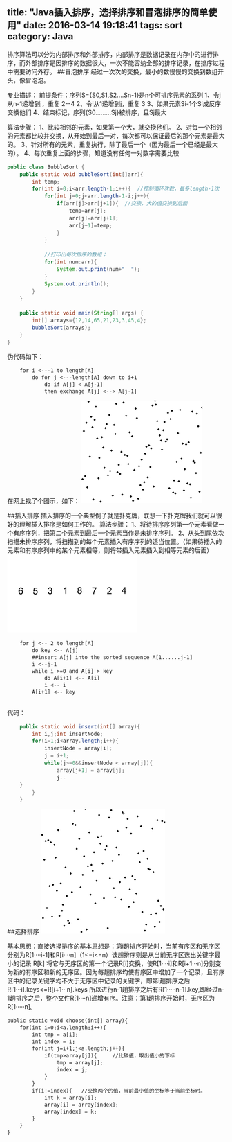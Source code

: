 title: "Java插入排序，选择排序和冒泡排序的简单使用"
date: 2016-03-14 19:18:41
tags: sort
category: Java
---

排序算法可以分为内部排序和外部排序，内部排序是数据记录在内存中的进行排序，而外部排序是因排序的数据很大，一次不能容纳全部的排序记录，在排序过程中需要访问外存。
##冒泡排序
经过一次次的交换，最小的数慢慢的交换到数组开头，像冒泡泡。

专业描述：
 前提条件：序列S={S0,S1,S2....Sn-1}是n个可排序元素的系列
 1、令j从n-1递增到j，重复 2--4
 2、令i从1递增到j，重复 3
 3、如果元素Si-1个Si成反序 交换他们
 4、结束标记，序列{S0.........Sj}被排序，且Sj最大	

算法步骤：
1、比较相邻的元素，如果第一个大，就交换他们。
2、对每一个相邻的元素都比较并交换，从开始到最后一对，每次都可以保证最后的那个元素是最大的。
3、针对所有的元素，重复执行，除了最后一个（因为最后一个已经是最大的）。
4、每次重复上面的步骤，知道没有任何一对数字需要比较
```Java
public class BubbleSort {
	public static void bubbleSort(int[]arr){
		int temp;
		for(int i=0;i<arr.length-1;i++){  //控制循环次数，最多length-1次
			for(int j=0;j<arr.length-1-i;j++){   
				if(arr[j]>arr[j+1]){  //交换，大的值交换到后面
					temp=arr[j];
					arr[j]=arr[j+1];
					arr[j+1]=temp;
				}
			}
			
			//打印出每次排序的数组；
			for(int num:arr){
				System.out.print(num+"  ");
			}
			System.out.println();
		}
	}
	
	public static void main(String[] args) {
		int[] arrays={12,14,65,21,23,3,45,4};
		bubbleSort(arrays);
	}
}

```
伪代码如下：
```
	for i <---1 to length[A]
		do for j <---length[A] down to i+1
			do if A[j] < A[j-1]
			then exchange A[j] <--> A[j-1]
```

在网上找了个图示，如下：
<img src="/image/sort/bubble.gif" alt="Bubble Sort">


##插入排序
插入排序的一个典型例子就是扑克牌，联想一下扑克牌我们就可以很好的理解插入排序是如何工作的。
算法步骤：
1、将待排序序列第一个元素看做一个有序序列，把第二个元素到最后一个元素当作是未排序序列。
2、从头到尾依次扫描未排序序列，将扫描到的每个元素插入有序序列的适当位置。（如果待插入的元素和有序序列中的某个元素相等，则将带插入元素插入到相等元素的后面）
<img src="/image/sort/insert.gif" alt="Insert Short">

```
	for j <-- 2 to length[A]
		do key <-- A[j]
		##insert A[j] into the sorted sequence A[1......j-1]
		i <--j-1
		while i >=0 and A[i] > key
			do A[i+1] <-- A[i]
			i <-- i
		A[i+1] <-- key	


```

代码：

```java
	public static void insert(int[] array){
		int i,j;int insertNode;
		for(i=1;i<array.length;i++){
			insertNode = array[i];
			j = i+1;
			while(j>=0&&insertNode < array[j]){
				array[j+1] = array[j];
				j--
	}
		}
	} 
```

##选择排序
<img src="/image/sort/selection.gif" alt="Selection Sort">

基本思想：直接选择排序的基本思想是：第i趟排序开始时，当前有序区和无序区分别为R[1····i-1]和R[i····n]（1<=i<=n）该趟排序则是从当前无序区选出关键字最小的记录 R[k] 将它与无序区的第一个记录R[i]交换，使R[1····i]和R[i+1···n]分别变为新的有序区和新的无序区。因为每趟排序均使有序区中增加了一个记录，且有序区中的记录关键字均不大于无序区中记录的关键字，即第i趟排序之后 R[1···i].keys<=R[i+1···n].keys 所以进行n-1趟排序之后有R[1·····n-1].key,即经过n-1趟排序之后，整个文件R[1····n]递增有序。注意：第1趟排序开始时，无序区为R[1·····n]。

```
public static void choose(int[] array){
	for(int i=0;i<a.length;i++){
		int tmp = a[i];
		int index = i;
		for(int j=i+1;j<a.length;j++){  
			if(tmp>array[j]){     //比较值，取出值小的下标
				tmp = array[j];
				index = j;
			}
		}
		if(i!=index){   //交换两个的值，当前最小值的坐标等于当前坐标时。
			int k = array[i];
			array[i] = array[index];
			array[index] = k;
		}
	}
}

```